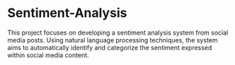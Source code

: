 # Sentiment-Analysis

This project focuses on developing a sentiment analysis system from social media posts. Using natural language processing techniques, the system aims to automatically identify and categorize the sentiment expressed within social media content.
